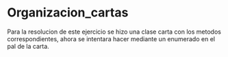 # Organizacion_cartas

Para la resolucion de este ejercicio se hizo una clase carta con los metodos correspondientes, ahora se intentara hacer mediante un enumerado
en el pal de la carta.
